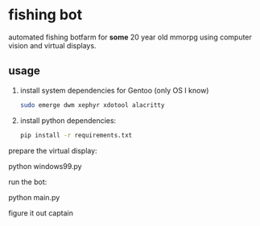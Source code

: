 # fishing bot


automated fishing botfarm for **some** 20 year old mmorpg using computer vision and virtual displays.

## usage

1. install system dependencies for Gentoo (only OS I know)

   ```bash
   sudo emerge dwm xephyr xdotool alacritty 
    ```

2. install python dependencies:
   ```bash
   pip install -r requirements.txt
    ```

prepare the virtual display:

python windows99.py

run the bot:

python main.py


figure it out captain
